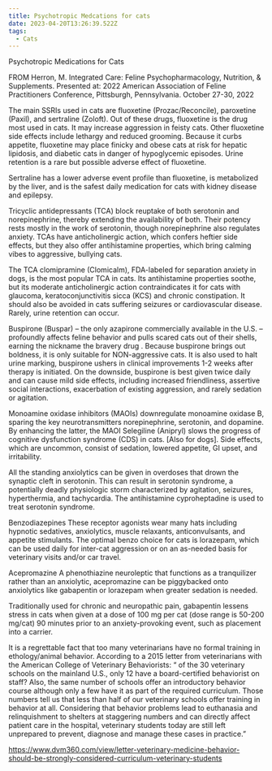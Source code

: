 ```yaml
---
title: Psychotropic Medcations for cats
date: 2023-04-20T13:26:39.522Z
tags:
  - Cats
---
```

Psychotropic Medications for Cats

FROM Herron, M. Integrated Care: Feline Psychopharmacology, Nutrition, & Supplements. Presented at: 2022 American Association of Feline Practitioners Conference, Pittsburgh, Pennsylvania. October 27-30, 2022


The main SSRIs used in cats are fluoxetine (Prozac/Reconcile), paroxetine (Paxil), and sertraline (Zoloft). Out of these drugs, fluoxetine is the drug most used in cats. It may increase aggression in feisty cats. Other fluoxetine side effects include lethargy and reduced grooming. Because it curbs appetite, fluoxetine may place finicky and obese cats at risk for hepatic lipidosis, and diabetic cats in danger of hypoglycemic episodes. Urine retention is a rare but possible adverse effect of fluoxetine.

 Sertraline has a lower adverse event profile than fluoxetine, is metabolized by the liver, and is the safest daily medication for cats with kidney disease and epilepsy.


Tricyclic antidepressants (TCA) block reuptake of both serotonin and norepinephrine, thereby extending the availability of both. Their potency rests mostly in the work of serotonin, though norepinephrine also regulates anxiety. TCAs have anticholinergic action, which confers heftier side effects, but they also offer antihistamine properties, which bring calming vibes to aggressive, bullying cats.


The TCA clomipramine (Clomicalm), FDA-labeled for separation anxiety in dogs, is the most popular TCA in cats. Its antihistamine properties soothe, but its moderate anticholinergic action contraindicates it for cats with glaucoma, keratoconjunctivitis sicca (KCS) and chronic constipation. It should also be avoided in cats suffering seizures or cardiovascular disease. Rarely, urine retention can occur.


Buspirone (Buspar) – the only azapirone commercially available in the U.S. – profoundly affects feline behavior and pulls scared cats out of their shells, earning the nickname the bravery drug . Because buspirone brings out boldness, it is only suitable for NON-aggressive cats. It is also used to halt urine marking, buspirone ushers in clinical improvements 1-2 weeks after therapy is initiated. On the downside, buspirone is best given twice daily and can cause mild side effects, including increased friendliness, assertive social interactions, exacerbation of existing aggression, and rarely sedation or agitation.


Monoamine oxidase inhibitors (MAOIs) downregulate monoamine oxidase B, sparing the key neurotransmitters norepinephrine, serotonin, and dopamine. By enhancing the latter, the MAOI Selegiline (Anipryl) slows the progress of cognitive dysfunction syndrome (CDS) in cats. [Also for dogs]. Side effects, which are uncommon, consist of sedation, lowered appetite, GI upset, and irritability.


All the standing anxiolytics can be given in overdoses that drown the synaptic cleft in serotonin. This can result in serotonin syndrome, a potentially deadly physiologic storm characterized by agitation, seizures, hyperthermia, and tachycardia. The antihistamine cyproheptadine is used to treat serotonin syndrome.


Benzodiazepines These receptor agonists wear many hats including hypnotic sedatives, anxiolytics, muscle relaxants, anticonvulsants, and appetite stimulants. The optimal benzo choice for cats is lorazepam, which can be used daily for inter-cat aggression or on an as-needed basis for veterinary visits and/or car travel.


Acepromazine A phenothiazine neuroleptic that functions as a tranquilizer rather than an anxiolytic, acepromazine can be piggybacked onto anxiolytics like gabapentin or lorazepam when greater sedation is needed.


Traditionally used for chronic and neuropathic pain, gabapentin lessens stress in cats when given at a dose of 100 mg per cat (dose range is 50-200 mg/cat) 90 minutes prior to an anxiety-provoking event, such as placement into a carrier.


It is a regrettable fact that too many veterinarians have no formal training in ethology/animal behavior. According to a 2015 letter from veterinarians with the American College of Veterinary Behaviorists: “ of the 30 veterinary schools on the mainland U.S., only 12 have a board-certified behaviorist on staff? Also, the same number of schools offer an introductory behavior course although only a few have it as part of the required curriculum. Those numbers tell us that less than half of our veterinary schools offer training in behavior at all. Considering that behavior problems lead to euthanasia and relinquishment to shelters at staggering numbers and can directly affect patient care in the hospital, veterinary students today are still left unprepared to prevent, diagnose and manage these cases in practice.” 

https://www.dvm360.com/view/letter-veterinary-medicine-behavior-should-be-strongly-considered-curriculum-veterinary-students


